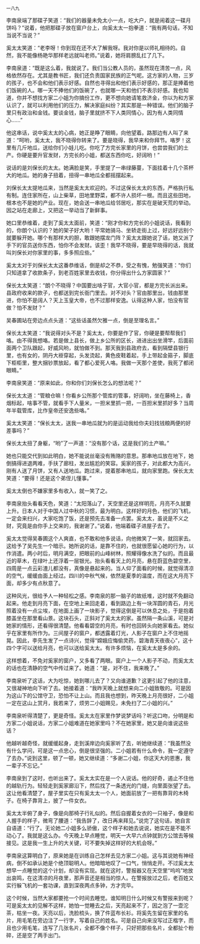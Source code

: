     一八九 

   李南泉端了那碟子笑道：“我们的器量未免太小一点，吃大户，就是闹着这一碟月饼吗？”说着，他把那碟子放在窗户台上，向奚太太一抱拳道：“我有两句话，不知当说不当说？”

   奚太太笑道：“老李呀！你到现在还不大了解我呀。我对你是以师礼相待的。自然，我不能像杨艳华那样老远就叫老师。”说着，她将肩膀乱扛了几下。

   李南泉道：“既是这么着，我就说了。我们当公教人员的，虽然现在清苦一点，风格依然存在。尤其是教书匠，我们还负责国家民族的正气呢。这方家的人物，三岁的孩子，也不会和他们表示好感。自然也寻得出和他们表示好感的，那正是捧着他们饭碗的人。哪一天不捧他们的饭碗了，也就哪一天和他们不表示好感。我也知道，你并不想找方家二小姐为你搞份工作，更不想向她请笔救济金，你以为和方家认识了，就可以利用他们的压力，解决家庭纠纷？其实那是一种错误。他们的脑子里只有政治和金钱。要谈金钱，脑子里就挤不下人类同情心，因为有人类同情心……”

   他这串话，说中奚太太的心病，她正是睁了眼睛，向他望着。路那边有人叫了来道：“呵哟，奚太太，我不晓得你转来了。要是晓得，我早来和你拜节。咯罗！这里有几斤地瓜，送给你们小娃儿吃。你吃了方完长家里的月饼，也尝尝我们的土产。你硬是要升官发财，方完长的小姐，都送东西你吃，好阔哟！”

   说话的是刘保长的太太。她满脸是笑，手里提了一串绿藤蔓，下面挂着十几个茶杯大的地瓜。她的身子扭着，扭得一串地瓜全都摇摆起来。

   刘保长太太提地瓜来，当然是奚太太欢迎的。不过这保长太太的东西，严格执行私有制。连住家所在，山上柴草，田地里野菜，都不许人损坏一根。而且这些田地，根本也不是她的产业。现在，她会送一串地瓜给邻居吃，那实在是破天荒的举动。因之站在走廊上，又把这一举动当了新鲜事。

   她口里恭维着，走到了奚太太面前，笑道：“刚才你和方完长的小姐说话，我看到的，你朗个认识的？她的架子好大哟！平常她骑马、坐轿走街上过，好远好远别个就要躲开她。哪个有那样大的胆，敢跟她摆龙门阵？奚太太跟她说了话，她又派了手下的官员送你东西，怕你不会发财。该歪！我早不晓得，要是早晓得的话，我就叫刘保长对你家里的事，多多照应些。”

   奚太太对于刘保长太太这番恭维话，倒是却之不恭，受之有愧，勉强笑道：“你们只知道拿了收款条子，到老百姓家里去收钱，你分得出什么方家圆家？”

   保长太太笑道：“朗个不晓得？中国要出啥子官，大官小官，都是方完长派出来。县政府收来的款子，也都送到完长衙门里去。对不对头？官由那里出，钱由那里进，你怕不是阔人？天上玉皇大帝，也不过那样安逸。认得这种人家，怕没有官做？怕不发财？”

   吴春圃站在旁边点点头道：“这些话虽然欠雅一点，倒是至理名言。”

   保长太太笑道：“我说得对头不是？奚太太，你要是作了官，你硬是要帮帮我们咯。由不得我想咯。若是做上县长，做上乡公所的区长，进进出出坐滑竿，后面前面两个卫队跟起，好威风哟，就怕做不到。那天我到县政府去，看到隔壁县银行里，也有女的，阴丹大褂穿起，头发烫起，黄色皮鞋着起，手上带起金箍子，脚底下柜柜里，整大捆钞票放起，看了都心爱死人咯。我做一天那个差使，我死了都闭眼睛。”

   李南泉笑道：“原来如此，你和你们刘保长怎么的想法呢？”

   保长太太道：“管粮仓嘛！你看乡公所那个管库的管事，好阔哟，坐在藤椅上，香烟标起，啥事不管，就看手下人量米，一担米里抓一把，一百担米里抓好多？当周年半载管库，比作皇帝还安逸些咯。”

   奚太太笑道：“保长太太，送我一串地瓜就为的是运动我给你夫妇找钱粮两便的好差事吗？”

   保长太太扭了身躯，“哟”了一声道：“没有那个话，这是我们的土产嘛。”

   她也只能交代到如此明白，她不能说丝毫没有贿赂的意思。那串地瓜放在地下，她倒搞得进退两难，手扶了廊柱，发出尴尬的笑容。奚家的孩子，对此都大为高兴，刚有人送了月饼，又有人送地瓜。跑过来，提着那串地瓜，就向家里跑。保长太太笑道：“要得！还是这个弟侄儿懂事。”

   奚太太倒也不嫌家里多有收入，就一笑了之。

   李南泉抬头看看天色，笑道：“太阳落山了，天空里还是这样明亮，月亮不久就要上升。日本人对于中国人过中秋的习惯，最为明白。这样好的月色，他们的飞机，一定会来扫兴，大家吃饱了饭，还是预先去准备一点罢。奚太太，虽说是不义之财，究竟是由你手上交来的，我谢谢了。”说着，他端着碟子进屋子去了。

   奚太太觉得吴春圃这个人爽直，也不敢和他多说话，向他微笑了一笑，就回家去。这给予了吴先生一个暗示。她所说的话，是靠不住的，也就很愿留心她的行为，以作消遣。两小时后，明月满空，把眼前的山峰树林，照耀得像水洗了似的。而且最近的草木，在绿叶上还浮着一层银光。抬头看看天上的月亮，悬在蔚蓝色碧空里，四周是一点云彩渣儿都没有，真像是悬起来的。当人仰了面看的时候，就觉得清凉的空气，缓缓由面上经过。四川的中秋气候，依然是夏季的温度，而在这大月亮下面，却多少有点秋意了。

   这种风光，很给予人一种轻松之感。李南泉的那一脑子的故纸堆，这时就不免翻动起来。他走到月亮下面，在空地上来回走着，看到路边上有一块浑圆的青石，月光照着没有一点尘埃，在地面上画了一块影子，觉得这倒是可以休息之处，于是抱着膝盖坐在那里看山景。这块石头，正斜对了奚太太的家。虽然隔一条山溪，可是对她家的情形，还看得很清楚。他看看碧空的月亮，有时也回转头向她家看去。她似乎在家里有所作为。三间屋子的窗户，都透露着灯光，人影子在窗户上不住地摇晃。因此，李先生发了一点诗兴，觉得“嫦娥应悔偷灵药，碧海青天夜夜心”，这十四个字可以送给月亮，也可以送给奚太太。有许多烦恼，在奚太太是多余的。

   这样想着，不免对奚家的窗户，又多看了两眼。窗户上一个人影子不动，而奚太太的话也在清静的空气中传过来了。她道：“是，对不住，我来晚了。”

   李南泉听了这话，大为吃惊，她到哪儿去了？又向谁道歉？这更引起了他的注意，又很凝神地向下听了去。她接着道：“我昨天晚上就想来向二小姐致敬的。可是因为这山下的公馆守卫，恐怕不让上山。而且我也想到，昨天晚上月亮很好，二小姐一定在这山上赏月，我若来了，烦劳二小姐赐见，未免扫了二小姐的兴。”

   李南泉听得清楚了，更是奇怪。奚太太在家里作梦说梦话吗？听这口吻，分明是和方家二小姐说话，方家二小姐难道在她家里吗？不在她家里，她又是向谁说这些话？

   他越听越奇怪，就缓缓起身，走到溪岸边向奚家听了去，听她继续道：“我虽然没有什么学问，可是这一点忠心，倒是很坚强的。二小姐若有什么命令，我一定遵守了去办。”说到这里，顿了一顿，她又继续道：“多谢二小姐，你这天大的恩惠，我一辈子不忘记。”

   李南泉到了这时，也听出来了。奚太太实在是一个人说话。他的好奇，遏止不住他的越轨行为。轻轻走到奚家廊沿下，然后找了一条透光的门缝，向里面张望了去。这让他看清楚了，屋子里实在只有奚太太一个人，她面前放了一把有靠背的木椅子。在椅子靠背上，披了一件女衣。

   奚太太半俯了身子，像是向那椅子行礼似的。然后自握着女衣的一只袖子，像是和人握手的样子，微弯了腰道：“我告辞了，改日再来拜见。”说完了这句话，她自言自语道：“行了。无论她二小姐多么骄傲，这个样子和她去说说，她实在是不能不动心了。我就是这么办。今天晚上早点睡觉，明天一大早六点钟就到方公馆去等候接见。这是我一生上升的大关键，可不要失掉这样好的大机会呀。”

   李南泉这算明白了，原来她是在训练自己怎样去见方家二小姐。这与其说她有神经病，倒不如承认她是个绝顶聪明人。他暗暗地叹了一口气，悄悄走开。不过奚太太想早一点睡觉的这个计划，却没有实现。就在这时，警报器又在天空里“呜呜”地放出哀鸣，在这清凉的月夜里，那声音还是相当的惊人。在警报放过之后，老百姓又实行躲飞机的一套功课，直到深夜两点多钟，方才完毕。

   这个时候，当然大家都要抢一个时间去睡觉。谁知明日什么时候又有警报来到呢？可是奚太太的见解不这样，她怕一觉睡去之后，天亮起来不了，因之泡了一壶沱茶，枯坐一夜。天亮以后，洗脸梳头，换了件蓝布长衫。将奚先生留在家里的名片，用毛笔在旁边注了一行字，写着自己的姓名。可是自己向来没写过正楷字，而且也少用毛笔，连写了几张名片，全都不像个样子，只好把那些名片，全都扯个粉碎，还是空了两手出门。

